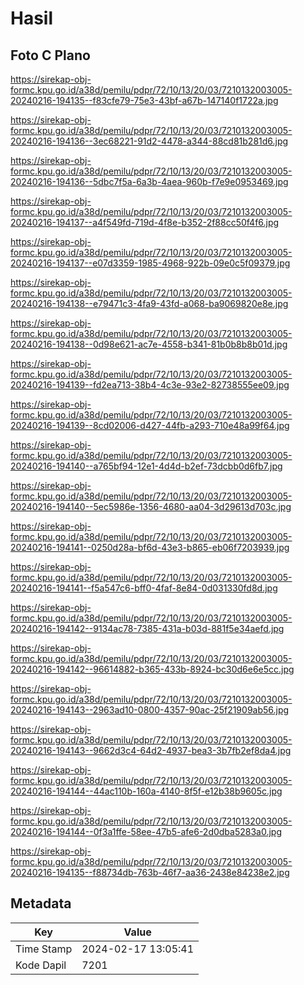 # Hasil

## Foto C Plano

https://sirekap-obj-formc.kpu.go.id/a38d/pemilu/pdpr/72/10/13/20/03/7210132003005-20240216-194135--f83cfe79-75e3-43bf-a67b-147140f1722a.jpg

https://sirekap-obj-formc.kpu.go.id/a38d/pemilu/pdpr/72/10/13/20/03/7210132003005-20240216-194136--3ec68221-91d2-4478-a344-88cd81b281d6.jpg

https://sirekap-obj-formc.kpu.go.id/a38d/pemilu/pdpr/72/10/13/20/03/7210132003005-20240216-194136--5dbc7f5a-6a3b-4aea-960b-f7e9e0953469.jpg

https://sirekap-obj-formc.kpu.go.id/a38d/pemilu/pdpr/72/10/13/20/03/7210132003005-20240216-194137--a4f549fd-719d-4f8e-b352-2f88cc50f4f6.jpg

https://sirekap-obj-formc.kpu.go.id/a38d/pemilu/pdpr/72/10/13/20/03/7210132003005-20240216-194137--e07d3359-1985-4968-922b-09e0c5f09379.jpg

https://sirekap-obj-formc.kpu.go.id/a38d/pemilu/pdpr/72/10/13/20/03/7210132003005-20240216-194138--e79471c3-4fa9-43fd-a068-ba9069820e8e.jpg

https://sirekap-obj-formc.kpu.go.id/a38d/pemilu/pdpr/72/10/13/20/03/7210132003005-20240216-194138--0d98e621-ac7e-4558-b341-81b0b8b8b01d.jpg

https://sirekap-obj-formc.kpu.go.id/a38d/pemilu/pdpr/72/10/13/20/03/7210132003005-20240216-194139--fd2ea713-38b4-4c3e-93e2-82738555ee09.jpg

https://sirekap-obj-formc.kpu.go.id/a38d/pemilu/pdpr/72/10/13/20/03/7210132003005-20240216-194139--8cd02006-d427-44fb-a293-710e48a99f64.jpg

https://sirekap-obj-formc.kpu.go.id/a38d/pemilu/pdpr/72/10/13/20/03/7210132003005-20240216-194140--a765bf94-12e1-4d4d-b2ef-73dcbb0d6fb7.jpg

https://sirekap-obj-formc.kpu.go.id/a38d/pemilu/pdpr/72/10/13/20/03/7210132003005-20240216-194140--5ec5986e-1356-4680-aa04-3d29613d703c.jpg

https://sirekap-obj-formc.kpu.go.id/a38d/pemilu/pdpr/72/10/13/20/03/7210132003005-20240216-194141--0250d28a-bf6d-43e3-b865-eb06f7203939.jpg

https://sirekap-obj-formc.kpu.go.id/a38d/pemilu/pdpr/72/10/13/20/03/7210132003005-20240216-194141--f5a547c6-bff0-4faf-8e84-0d031330fd8d.jpg

https://sirekap-obj-formc.kpu.go.id/a38d/pemilu/pdpr/72/10/13/20/03/7210132003005-20240216-194142--9134ac78-7385-431a-b03d-881f5e34aefd.jpg

https://sirekap-obj-formc.kpu.go.id/a38d/pemilu/pdpr/72/10/13/20/03/7210132003005-20240216-194142--96614882-b365-433b-8924-bc30d6e6e5cc.jpg

https://sirekap-obj-formc.kpu.go.id/a38d/pemilu/pdpr/72/10/13/20/03/7210132003005-20240216-194143--2963ad10-0800-4357-90ac-25f21909ab56.jpg

https://sirekap-obj-formc.kpu.go.id/a38d/pemilu/pdpr/72/10/13/20/03/7210132003005-20240216-194143--9662d3c4-64d2-4937-bea3-3b7fb2ef8da4.jpg

https://sirekap-obj-formc.kpu.go.id/a38d/pemilu/pdpr/72/10/13/20/03/7210132003005-20240216-194144--44ac110b-160a-4140-8f5f-e12b38b9605c.jpg

https://sirekap-obj-formc.kpu.go.id/a38d/pemilu/pdpr/72/10/13/20/03/7210132003005-20240216-194144--0f3a1ffe-58ee-47b5-afe6-2d0dba5283a0.jpg

https://sirekap-obj-formc.kpu.go.id/a38d/pemilu/pdpr/72/10/13/20/03/7210132003005-20240216-194135--f88734db-763b-46f7-aa36-2438e84238e2.jpg


## Metadata

| Key        | Value               |
| ---------- | ------------------- |
| Time Stamp | 2024-02-17 13:05:41 |
| Kode Dapil | 7201                |




